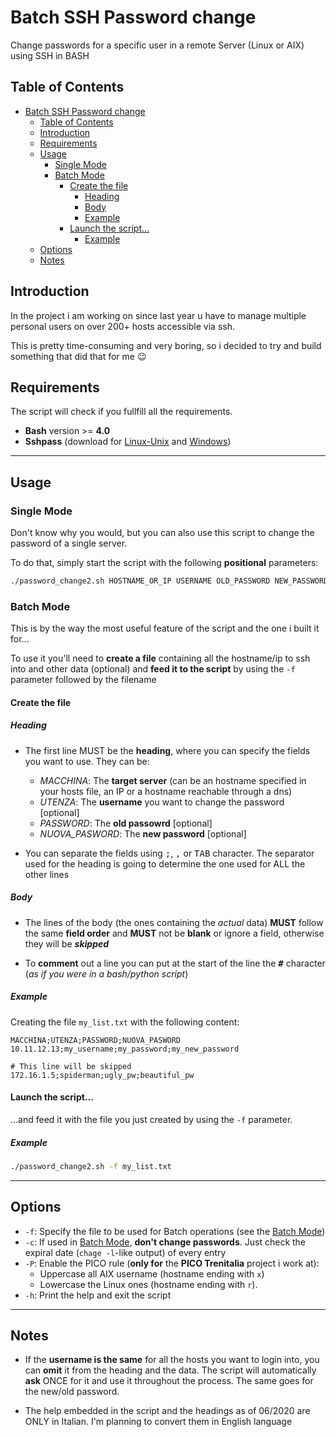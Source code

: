 # Batch SSH Password change
Change passwords for a specific user in a remote Server (Linux or AIX) using SSH in BASH

## Table of Contents
<!-- TOC -->

- [Batch SSH Password change](#batch-ssh-password-change)
    - [Table of Contents](#table-of-contents)
    - [Introduction](#introduction)
    - [Requirements](#requirements)
    - [Usage](#usage)
        - [Single Mode](#single-mode)
        - [Batch Mode](#batch-mode)
            - [Create the file](#create-the-file)
                - [Heading](#heading)
                - [Body](#body)
                - [Example](#example)
            - [Launch the script...](#launch-the-script)
                - [Example](#example-1)
    - [Options](#options)
    - [Notes](#notes)

<!-- /TOC -->

## Introduction
In the project i am working on since last year u have to manage multiple personal users on over 200+ hosts accessible via ssh. 

This is pretty time-consuming and very boring, so i decided to try and build something that did that for me :wink:

## Requirements
The script will check if you fullfill all the requirements.
- **Bash** version >= **4.0**
- **Sshpass** (download for [Linux-Unix](https://www.cyberciti.biz/faq/noninteractive-shell-script-ssh-password-provider/) and [Windows](https://gist.github.com/arunoda/7790979#installing-from-the-source))

---

## Usage
### Single Mode
Don't know why you would, but you can also use this script to change the password of a single server. 

To do that, simply start the script with the following **positional** parameters:
```bash
./password_change2.sh HOSTNAME_OR_IP USERNAME OLD_PASSWORD NEW_PASSWORD
```
### Batch Mode
This is by the way the most useful feature of the script and the one i built it for...

To use it you'll need to **create a file** containing all the hostname/ip to ssh into and other data (optional) and **feed it to the script** by using the `-f` parameter followed by the filename

#### Create the file
##### Heading
- The first line MUST be the **heading**, where you can specify the fields you want to use. They can be:
    -  *MACCHINA*: The **target server** (can be an hostname specified in your hosts file, an IP or a hostname reachable through a dns)
    -  *UTENZA*: The **username** you want to  change the password [optional]
    -  *PASSWORD*: The **old passowrd** [optional]
    -  *NUOVA_PASWORD*: The **new password** [optional]

- You can separate the fields using <kbd>;</kbd>, <kbd>,</kbd> or <kbd>TAB</kbd> character. The separator used for the heading is going to determine the one used for ALL the other lines

##### Body 
- The lines of the body (the ones containing the *actual* data) **MUST** follow the same **field order** and **MUST** not be **blank** or ignore a field, otherwise they will be ***skipped***

- To **comment** out a line you can put at the start of the line the **<kbd>#</kbd>** character (*as if you were in a bash/python script*)


##### Example
Creating the file `my_list.txt` with the following
content:
```
MACCHINA;UTENZA;PASSWORD;NUOVA_PASWORD
10.11.12.13;my_username;my_password;my_new_password

# This line will be skipped
172.16.1.5;spiderman;ugly_pw;beautiful_pw
```

#### Launch the script...
...and feed it with the file you just created by using the `-f` parameter.

##### Example
```bash
./password_change2.sh -f my_list.txt
```

---

## Options
- `-f`: Specify the file to be used for Batch operations (see the [Batch Mode](#batch))
- `-c`: If used in [Batch Mode](#batch), **don't change passwords**. Just check the expiral date (`chage -l`-like output) of every entry
- `-P`: Enable the PICO rule (**only for** the **PICO Trenitalia** project i work at):
    - Uppercase all AIX username (hostname ending with `x`) 
    - Lowercase the Linux ones (hostname ending with `r`). 
- `-h`: Print the help and exit the script

---

## Notes
- If the **username is the same** for all the hosts you want to login into, you can **omit** it from the heading and the data. The script will automatically **ask** ONCE for it and use it throughout the process. The same goes for the new/old password.

- The help embedded in the script and the headings as of 06/2020 are ONLY in Italian. I'm planning to convert them in English language

